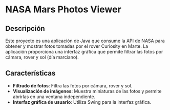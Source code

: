 # NASA Mars Photos Viewer

## Descripción

Este proyecto es una aplicación de Java que consume la API de NASA para obtener y mostrar fotos tomadas por el rover Curiosity en Marte. La aplicación proporciona una interfaz gráfica que permite filtrar las fotos por cámara, rover y sol (día marciano). 

## Características

- **Filtrado de fotos**: Filtra las fotos por cámara, rover y sol.
- **Visualización de imágenes**: Muestra miniaturas de las fotos y permite abrirlas en una ventana independiente.
- **Interfaz gráfica de usuario**: Utiliza Swing para la interfaz gráfica.

